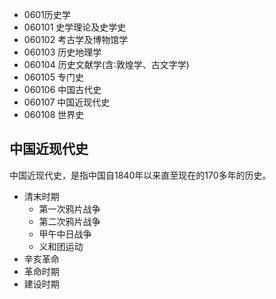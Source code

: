 * 0601历史学
* 060101 史学理论及史学史
* 060102 考古学及博物馆学
* 060103 历史地理学
* 060104 历史文献学(含∶敦煌学、古文字学)
* 060105 专门史
* 060106 中国古代史
* 060107 中国近现代史
* 060108 世界史


## 中国近现代史
中国近现代史，是指中国自1840年以来直至现在的170多年的历史。

* 清末时期
  * 第一次鸦片战争
  * 第二次鸦片战争
  * 甲午中日战争
  * 义和团运动
* 辛亥革命
* 革命时期
* 建设时期